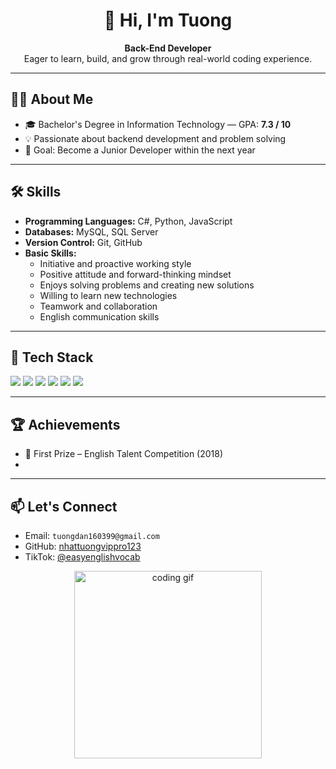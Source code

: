 <h1 align="center">👋 Hi, I'm Tuong</h1>

<p align="center">
  <strong>Back-End Developer</strong><br/>
  Eager to learn, build, and grow through real-world coding experience.
</p>

<hr/>

<h2>🧑‍💻 About Me</h2>

<ul>
  <li>🎓 Bachelor's Degree in Information Technology — GPA: <strong>7.3 / 10</strong></li>
  <li>💡 Passionate about backend development and problem solving</li>
  <li>🎯 Goal: Become a Junior Developer within the next year</li>
</ul>

<hr/>

<h2>🛠 Skills</h2>

<ul>
  <li><strong>Programming Languages:</strong> C#, Python, JavaScript</li>
  <li><strong>Databases:</strong> MySQL, SQL Server</li>
  <li><strong>Version Control:</strong> Git, GitHub</li>
  <li><strong>Basic Skills:</strong>
    <ul>
      <li>Initiative and proactive working style</li>
      <li>Positive attitude and forward-thinking mindset</li>
      <li>Enjoys solving problems and creating new solutions</li>
      <li>Willing to learn new technologies</li>
      <li>Teamwork and collaboration</li>
      <li>English communication skills</li>
    </ul>
  </li>
</ul>

<hr/>

<h2>🔧 Tech Stack</h2>

<p>
  <img src="https://img.shields.io/badge/Python-3776AB?style=for-the-badge&logo=python&logoColor=white"/>
  <img src="https://img.shields.io/badge/JavaScript-F7DF1E?style=for-the-badge&logo=javascript&logoColor=black"/>
  <img src="https://img.shields.io/badge/MySQL-4479A1?style=for-the-badge&logo=mysql&logoColor=white"/>
  <img src="https://img.shields.io/badge/SQL_Server-CC2927?style=for-the-badge&logo=microsoft-sql-server&logoColor=white"/>
  <img src="https://img.shields.io/badge/Git-F05032?style=for-the-badge&logo=git&logoColor=white"/>
  <img src="https://img.shields.io/badge/GitHub-181717?style=for-the-badge&logo=github&logoColor=white"/>
</p>

<hr/>

<h2>🏆 Achievements</h2>

<ul>
  <li>🥇 First Prize – English Talent Competition (2018)</li>
  <li><a target="blank" href="https://www.udn.vn/tin-tuc/chi-tiet/chung-ket-tim-kiem-tai-nang-tieng-anh-sinh-vien-cong-nghe-thong-tin-etc-sict-2018-hao-hung-tai-nang-va-ban-linh-theo-chuyen-dong-40"></a></li>
</ul>

<hr/>

<h2>📫 Let's Connect</h2>

<ul>
  <li>Email: <code>tuongdan160399@gmail.com</code></li>
  <li>GitHub: <a href="https://github.com/nhattuongvippro123">nhattuongvippro123</a></li>
  <li>TikTok: <a href="https://www.tiktok.com/@easyenglishvocab">@easyenglishvocab</a></li>
</ul>

<p align="center">
  <img src="https://media.giphy.com/media/qgQUggAC3Pfv687qPC/giphy.gif" width="300" alt="coding gif"/>
</p>
